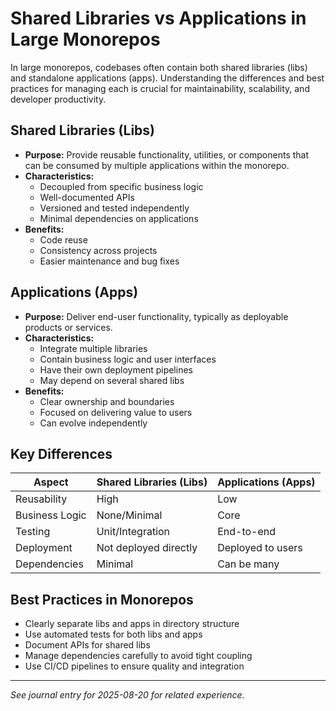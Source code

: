 # Shared Libraries vs Applications in Large Monorepos

In large monorepos, codebases often contain both shared libraries (libs) and standalone applications (apps). Understanding the differences and best practices for managing each is crucial for maintainability, scalability, and developer productivity.

## Shared Libraries (Libs)

- **Purpose:** Provide reusable functionality, utilities, or components that can be consumed by multiple applications within the monorepo.
- **Characteristics:**
  - Decoupled from specific business logic
  - Well-documented APIs
  - Versioned and tested independently
  - Minimal dependencies on applications
- **Benefits:**
  - Code reuse
  - Consistency across projects
  - Easier maintenance and bug fixes

## Applications (Apps)

- **Purpose:** Deliver end-user functionality, typically as deployable products or services.
- **Characteristics:**
  - Integrate multiple libraries
  - Contain business logic and user interfaces
  - Have their own deployment pipelines
  - May depend on several shared libs
- **Benefits:**
  - Clear ownership and boundaries
  - Focused on delivering value to users
  - Can evolve independently

## Key Differences

| Aspect         | Shared Libraries (Libs) | Applications (Apps) |
| -------------- | ----------------------- | ------------------- |
| Reusability    | High                    | Low                 |
| Business Logic | None/Minimal            | Core                |
| Testing        | Unit/Integration        | End-to-end          |
| Deployment     | Not deployed directly   | Deployed to users   |
| Dependencies   | Minimal                 | Can be many         |

## Best Practices in Monorepos

- Clearly separate libs and apps in directory structure
- Use automated tests for both libs and apps
- Document APIs for shared libs
- Manage dependencies carefully to avoid tight coupling
- Use CI/CD pipelines to ensure quality and integration

---

_See journal entry for 2025-08-20 for related experience._
